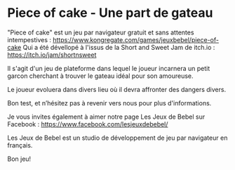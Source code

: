 # Piece of cake - Une part de gateau
"Piece of cake" est un jeu par navigateur gratuit et sans attentes intempestives : https://www.kongregate.com/games/jeuxbebel/piece-of-cake
Qui a été dévellopé à l'issus de la Short and Sweet Jam de itch.io : https://itch.io/jam/shortnsweet

Il s'agit d'un jeu de plateforme dans lequel le joueur incarnera un petit garcon cherchant à trouver le gateau idéal pour son amoureuse.

Le joueur evoluera dans divers lieu où il devra affronter des dangers divers.

Bon test, et n’hésitez pas à revenir vers nous pour plus d'informations.

Je vous invites également à aimer notre page Les Jeux de Bebel sur Facebook : https://www.facebook.com/lesjeuxdebebel/

Les Jeux de Bebel est un studio de développement de jeu par navigateur en français.

Bon jeu!
